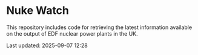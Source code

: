 # Nuke Watch

This repository includes code for retrieving the latest information available on the output of EDF nuclear power plants in the UK.

Last updated: 2025-09-07 12:28